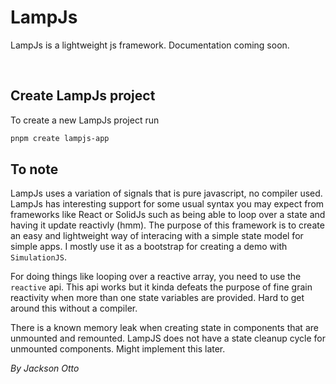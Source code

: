 # LampJs

LampJs is a lightweight js framework. Documentation coming soon.

<br>

## Create LampJs project

To create a new LampJs project run

```sh
pnpm create lampjs-app
```

## To note

LampJs uses a variation of signals that is pure javascript, no compiler used. LampJs has interesting support for some usual syntax you may expect from frameworks like React or SolidJs such as being able to loop over a state and having it update reactivly (hmm). The purpose of this framework is to create an easy and lightweight way of interacing with a simple state model for simple apps. I mostly use it as a bootstrap for creating a demo with `SimulationJS`.

For doing things like looping over a reactive array, you need to use the `reactive` api. This api works but it kinda defeats the purpose of fine grain reactivity when more than one state variables are provided. Hard to get around this without a compiler.

There is a known memory leak when creating state in components that are unmounted and remounted. LampJS does not have a state cleanup cycle for unmounted components. Might implement this later.

_By Jackson Otto_
